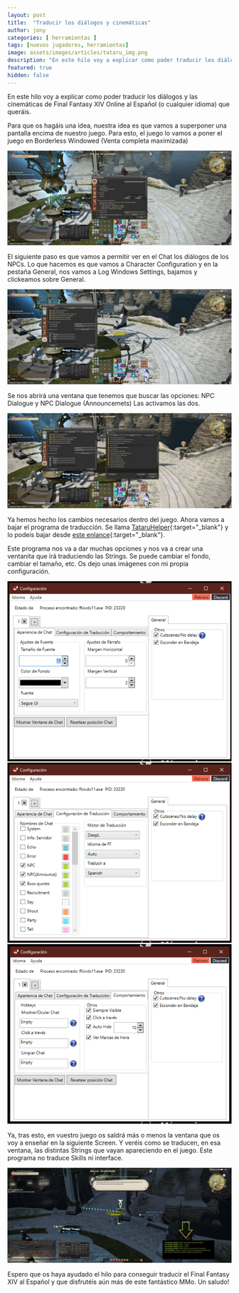 ```yaml
---
layout: post
title:  "Traducir los diálogos y cinemáticas"
author: jony
categories: [ herramientas ]
tags: [nuevos jugadores, herramientas]
image: assets/images/articles/tataru_img.png
description: "En este hilo voy a explicar como poder traducir los diálogos y las cinemáticas de Final Fantasy XIV Online al Español (o cualquier idioma) que queráis."
featured: true
hidden: false
---
```


En este hilo voy a explicar como poder traducir los diálogos y las cinemáticas de Final Fantasy XIV Online al Español (o cualquier idioma) que queráis.

Para que os hagáis una idea, nuestra idea es que vamos a superponer una pantalla encima de nuestro juego. Para esto, el juego lo vamos a poner el juego en Borderless Windowed (Venta completa maximizada) 

![Venta completa maximizada](/assets/images/articles/tataru_1.jpg)

El siguiente paso es que vamos a permitir ver en el Chat los diálogos de los NPCs. Lo que hacemos es que vamos a Character Configuration y en la pestaña General, nos vamos a Log Windows Settings, bajamos y clickeamos sobre General. 

![Opciones del chat](/assets/images/articles/tataru_2.jpg)

Se nos abrirá una ventana que tenemos que buscar las opciones: NPC Dialogue y NPC Dialogue (Announcemets) Las activamos las dos. 

![Dialogos de NPC](/assets/images/articles/tataru_3.jpg)

Ya hemos hecho los cambios necesarios dentro del juego. Ahora vamos a bajar el programa de traducción. Se llama [TataruHelper](https://github.com/NightlyRevenger/TataruHelper){:target="_blank"} y lo podeis bajar desde [este enlance](https://github.com/NightlyRevenger/TataruHelper/releases/latest/download/Setup.exe){:target="_blank"}. 

Este programa nos va a dar muchas opciones y nos va a crear una ventanita que irá traduciendo las Strings. Se puede cambiar el fondo, cambiar el tamaño, etc. Os dejo unas imágenes con mi propia configuración. 

![Opciones tataru 1](/assets/images/articles/tataru_4.png)
![Opciones tataru 1](/assets/images/articles/tataru_5.png)
![Opciones tataru 1](/assets/images/articles/tataru_6.png)

Ya, tras esto, en vuestro juego os saldrá más o menos la ventana que os voy a enseñar en la siguiente Screen. Y veréis como se traducen, en esa ventana, las distintas Strings que vayan apareciendo en el juego. Este programa no traduce Skills ni interface. 

![Ventana de tataru sobre el juego](/assets/images/articles/tataru_7.jpg)

Espero que os haya ayudado el hilo para conseguir traducir el Final Fantasy XIV al Español y que disfrutéis aún más de este fantástico MMo. Un saludo! 